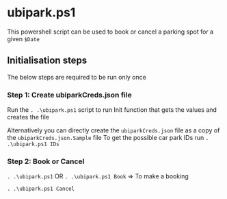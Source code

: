 # ubipark.ps1

This powershell script can be used to book or cancel a parking spot for a given `$Date`

## Initialisation steps
The below steps are required to be run only once

### Step 1: Create ubiparkCreds.json file
Run the `. .\ubipark.ps1` script to run Init function that gets the values and creates the file

Alternatively you can directly create the `ubiparkCreds.json` file as a copy of the `ubiparkCreds.json.Sample` file
To get the possible car park IDs run `. .\ubipark.ps1 IDs`

### Step 2: Book or Cancel

`. .\ubipark.ps1` OR `. .\ubipark.ps1 Book` => To make a booking

`. .\ubipark.ps1 Cancel`

